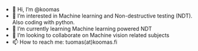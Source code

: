 - 👋 Hi, I’m @koomas
- 👀 I’m interested in Machine learning and Non-destructive testing (NDT). Also coding with python.
- 🌱 I’m currently learning Machine learning powered NDT
- 💞️ I’m looking to collaborate on Machine vision related subjects
- 📫 How to reach me: tuomas(at)koomas.fi

<!---
koomas/koomas is a ✨ special ✨ repository because its `README.md` (this file) appears on your GitHub profile.
You can click the Preview link to take a look at your changes.
--->
